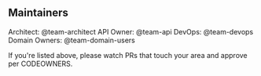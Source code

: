 Maintainers
-----------

Architect: @team-architect
API Owner: @team-api
DevOps: @team-devops
Domain Owners: @team-domain-users

If you're listed above, please watch PRs that touch your area and approve per CODEOWNERS.
